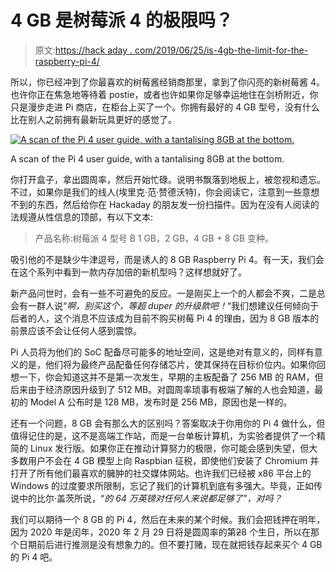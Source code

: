 # 4 GB 是树莓派 4 的极限吗？

> 原文:[https://hack aday . com/2019/06/25/is-4gb-the-limit-for-the-raspberry-pi-4/](https://hackaday.com/2019/06/25/is-4gb-the-limit-for-the-raspberry-pi-4/)

所以，你已经冲到了你最喜欢的树莓酱经销商那里，拿到了你闪亮的新树莓酱 4。也许你正在焦急地等待着 postie，或者也许如果你足够幸运地住在剑桥附近，你只是漫步走进 Pi 商店，在柜台上买了一个。你拥有最好的 4 GB 型号，没有什么比在别人之前拥有最新玩具更好的感觉了。

[![A scan of the Pi 4 user guide, with a tantalising 8GB at the bottom.](../Images/312c4e67993465a152f58a46873cb5b6.png)](https://hackaday.com/wp-content/uploads/2019/06/pi4-8gig-scan.jpg)

A scan of the Pi 4 user guide, with a tantalising 8GB at the bottom.

你打开盒子，拿出圆周率，然后开始忙碌。说明书飘落到地板上，被忽视和遗忘。不过，如果你是我们的线人(埃里克·范·赞德沃特)，你会阅读它，注意到一些意想不到的东西，然后给你在 Hackaday 的朋友发一份扫描件。因为在没有人阅读的法规遵从性信息的顶部，有以下文本:

> 产品名称:树莓派 4 型号 B 1 GB，2 GB，4 GB + 8 GB 变种。

吸引他的不是缺少牛津逗号，而是诱人的 8 GB Raspberry Pi 4。有一天，我们会在这个系列中看到一款内存加倍的新机型吗？这样想就好了。

新产品问世时，会有一些不可避免的反应。一是刚买上一个的人都会不爽，二是总会有一群人说“*啊，别买这个，等超 duper 的升级款吧！*“我们想建议任何倾向于后者的人，这个消息不应该成为目前不购买树莓 Pi 4 的理由，因为 8 GB 版本的前景应该不会让任何人感到震惊。

Pi 人员将为他们的 SoC 配备尽可能多的地址空间，这是绝对有意义的，同样有意义的是，他们将为最终产品配备任何存储芯片，使其保持在目标价位内。如果你回想一下，你会知道这并不是第一次发生，早期的主板配备了 256 MB 的 RAM，但后来由于经济原因升级到了 512 MB。对圆周率琐事有极端了解的人也会知道，最初的 Model A 公布时是 128 MB，发布时是 256 MB，原因也是一样的。

还有一个问题，8 GB 会有那么大的区别吗？答案取决于你用你的 Pi 4 做什么，但值得记住的是，这不是高端工作站，而是一台单板计算机，为实验者提供了一个精简的 Linux 发行版。如果你正在推动计算努力的极限，你可能会感到失望，但大多数用户不会在 4 GB 模型上向 Raspbian 征税，即使他们安装了 Chromium 并打开了所有他们最喜欢的臃肿的社交媒体网站。也许我们已经被 x86 平台上的 Windows 的过度要求所限制，忘记了我们的计算机到底有多强大。毕竟，正如传说中的比尔·盖茨所说，“*的 64 万英镑对任何人来说都足够了”，对吗？*

我们可以期待一个 8 GB 的 Pi 4，然后在未来的某个时候。我们会把钱押在明年，因为 2020 年是闰年，2020 年 2 月 29 日将是圆周率的第~~2~~8 个生日，所以在那个日期前后进行推测是没有想象力的。但不要打赌，现在就把钱存起来买个 4 GB 的 Pi 4 吧。